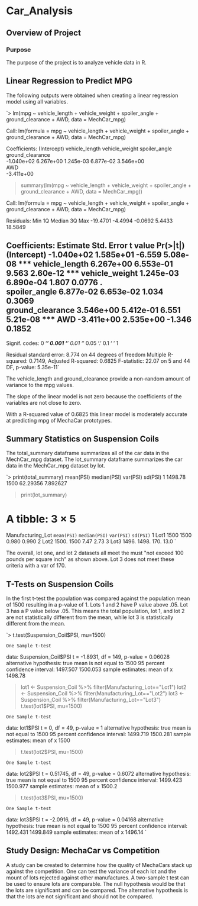 # Car_Analysis

## Overview of Project
 
### Purpose

The purpose of the project is to analyze vehicle data in R.

## Linear Regression to Predict MPG

The following outputs were obtained when creating a linear regression model using all variables.

`> lm(mpg ~ vehicle_length + vehicle_weight + spoiler_angle + ground_clearance + AWD, data = MechCar_mpg)

Call:
lm(formula = mpg ~ vehicle_length + vehicle_weight + spoiler_angle + 
    ground_clearance + AWD, data = MechCar_mpg)

Coefficients:
     (Intercept)    vehicle_length    vehicle_weight     spoiler_angle  ground_clearance  
      -1.040e+02         6.267e+00         1.245e-03         6.877e-02         3.546e+00  
             AWD  
      -3.411e+00  

> summary(lm(mpg ~ vehicle_length + vehicle_weight + spoiler_angle + ground_clearance + AWD, data = MechCar_mpg))

Call:
lm(formula = mpg ~ vehicle_length + vehicle_weight + spoiler_angle + 
    ground_clearance + AWD, data = MechCar_mpg)

Residuals:
     Min       1Q   Median       3Q      Max 
-19.4701  -4.4994  -0.0692   5.4433  18.5849 

Coefficients:
                   Estimate Std. Error t value Pr(>|t|)    
(Intercept)      -1.040e+02  1.585e+01  -6.559 5.08e-08 ***
vehicle_length    6.267e+00  6.553e-01   9.563 2.60e-12 ***
vehicle_weight    1.245e-03  6.890e-04   1.807   0.0776 .  
spoiler_angle     6.877e-02  6.653e-02   1.034   0.3069    
ground_clearance  3.546e+00  5.412e-01   6.551 5.21e-08 ***
AWD              -3.411e+00  2.535e+00  -1.346   0.1852    
---
Signif. codes:  0 ‘***’ 0.001 ‘**’ 0.01 ‘*’ 0.05 ‘.’ 0.1 ‘ ’ 1

Residual standard error: 8.774 on 44 degrees of freedom
Multiple R-squared:  0.7149,	Adjusted R-squared:  0.6825 
F-statistic: 22.07 on 5 and 44 DF,  p-value: 5.35e-11`

The vehicle_length and ground_clearance provide a non-random amount of variance to the mpg values.

The slope of the linear model is not zero because the coefficients of the variables are not close to zero.

With a R-squared value of 0.6825 this linear model is moderately accurate at predicting mpg of MechaCar prototypes.

## Summary Statistics on Suspension Coils

The total_summary dataframe summarizes all of the car data in the MechCar_mpg dataset. The lot_summary dataframe summarizes the car data in the MechCar_mpg dataset by lot.

`> print(total_summary)
  mean(PSI) median(PSI) var(PSI)  sd(PSI)
1   1498.78        1500 62.29356 7.892627

> print(lot_summary)
# A tibble: 3 × 5
  Manufacturing_Lot `mean(PSI)` `median(PSI)` `var(PSI)` `sd(PSI)`
  <chr>                   <dbl>         <dbl>      <dbl>     <dbl>
1 Lot1                    1500          1500       0.980     0.990
2 Lot2                    1500.         1500       7.47      2.73 
3 Lot3                    1496.         1498.    170.       13.0 `

The overall, lot one, and lot 2 datasets all meet the must "not exceed 100 pounds per square inch" as shown above. Lot 3 does not meet these criteria with a var of 170.

## T-Tests on Suspension Coils

In the first t-test the population was compared against the population mean of 1500 resulting in a p-value of 1. Lots 1 and 2 have P value above .05. Lot 3 has a P value below .05. This means the total population, lot 1, and lot 2 are not statistically different from the mean, while lot 3 is statistically different from the mean.

`> t.test(Suspension_Coil$PSI, mu=1500)

	One Sample t-test

data:  Suspension_Coil$PSI
t = -1.8931, df = 149, p-value = 0.06028
alternative hypothesis: true mean is not equal to 1500
95 percent confidence interval:
 1497.507 1500.053
sample estimates:
mean of x 
  1498.78 

> lot1 <- Suspension_Coil %>% filter(Manufacturing_Lot=="Lot1")
> lot2 <- Suspension_Coil %>% filter(Manufacturing_Lot=="Lot2")
> lot3 <- Suspension_Coil %>% filter(Manufacturing_Lot=="Lot3")
> t.test(lot1$PSI, mu=1500)

	One Sample t-test

data:  lot1$PSI
t = 0, df = 49, p-value = 1
alternative hypothesis: true mean is not equal to 1500
95 percent confidence interval:
 1499.719 1500.281
sample estimates:
mean of x 
     1500 

> t.test(lot2$PSI, mu=1500)

	One Sample t-test

data:  lot2$PSI
t = 0.51745, df = 49, p-value = 0.6072
alternative hypothesis: true mean is not equal to 1500
95 percent confidence interval:
 1499.423 1500.977
sample estimates:
mean of x 
   1500.2 

> t.test(lot3$PSI, mu=1500)

	One Sample t-test

data:  lot3$PSI
t = -2.0916, df = 49, p-value = 0.04168
alternative hypothesis: true mean is not equal to 1500
95 percent confidence interval:
 1492.431 1499.849
sample estimates:
mean of x 
  1496.14 `

## Study Design: MechaCar vs Competition

A study can be created to determine how the quality of MechaCars stack up against the competition. One can test the variance of each lot and the mount of lots rejected against other manufactures. A two-sample t test can be used to ensure lots are comparable. The null hypothesis would be that the lots are significant and can be compared. The alternative hypothesis is that the lots are not significant and should not be compared.
